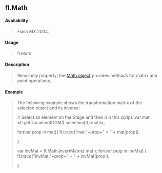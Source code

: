 ## fl.Math

#### Availability

> Flash MX 2004.

#### Usage

> fl.Math

#### Description

> Read-only property; the [Math object](#_bookmark718) provides methods for matrix and point operations.

#### Example

> The following example shows the transformation matrix of the selected object and its inverse:
>
> // Select an element on the Stage and then run this script. var mat =fl.getDocumentDOM().selection\[0\].matrix;
>
> for(var prop in mat){ fl.trace("mat."+prop+" = " + mat\[prop\]);
>
> }
>
> var invMat = fl.Math.invertMatrix( mat ); for(var prop in invMat) { fl.trace("invMat."+prop+" = " + invMat\[prop\]);
>
> }
